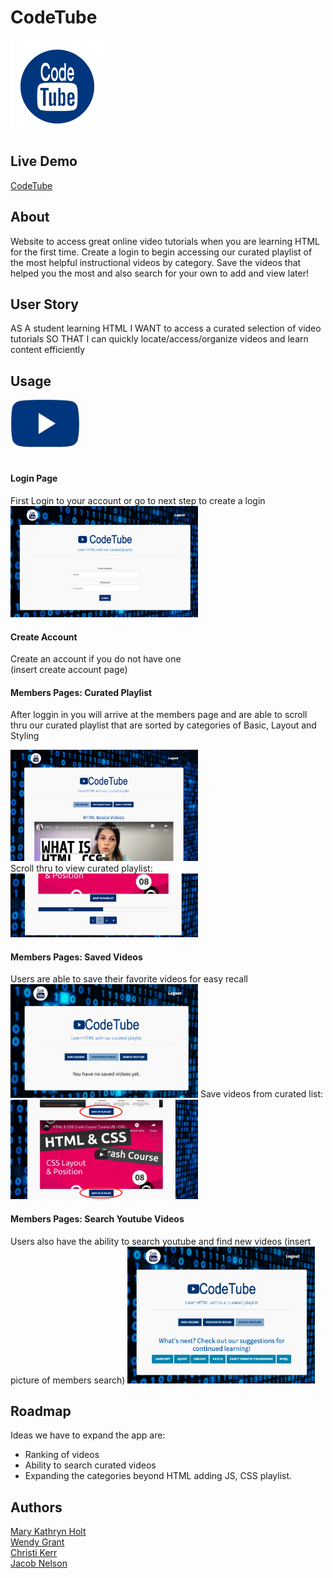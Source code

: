 

# CodeTube 


<img src="./public/images/codetubelogoblue.png" alt="logo" width="150"/>


## Live Demo
[CodeTube](https://codetube-p2.herokuapp.com/)


## About
Website to access great online video tutorials when you are learning HTML for the first time. Create a login to begin accessing our curated playlist of the most helpful instructional videos by category. Save the videos that helped you the most and also search for your own to add and view later!

## User Story
AS A student learning HTML
I WANT to access a curated selection of video tutorials
SO THAT I can quickly locate/access/organize videos and learn content efficiently


## Usage

<img src="./public/images/codetube-icon.png" alt="logo" width="110"/><br>

#### Login Page
First Login to your account or go to next step to create a login<br>
<img src="./public/images/login-page.png" alt="login page" width="300"/>

#### Create Account
Create an account if you do not have one<br>
(insert create account page)


#### Members Pages: Curated Playlist
After loggin in you will arrive at the members page and are able to scroll thru our curated playlist that are sorted by categories of Basic, Layout and Styling

<img src="./public/images/Members-page.png" alt="members page" width="300"/><br>
Scroll thru to view curated playlist:<br>
<img src="./public/images/ScrollPlaylist.png" alt="scroll playlist" width="300"/>

#### Members Pages: Saved Videos
Users are able to save their favorite videos for easy recall 
<img src="./public/images/Members-saved.png" alt="members saved" width="300"/>
Save videos from curated list:
<img src="./public/images/Savevideos.png" alt="save videos" width="300"/>

#### Members Pages: Search Youtube Videos
Users also have the ability to search youtube and find new videos
(insert picture of members search)
<img src="./public/images/Members-search.png" alt="members search" width="300"/>

## Roadmap
Ideas we have to expand the app are:
* Ranking of videos
* Ability to search curated videos
* Expanding the categories beyond HTML adding JS, CSS playlist. 

## Authors 
[Mary Kathryn Holt](https://github.com/MaryKathryn0)<br>
[Wendy Grant](https://github.com/wkgrant78)<br>
[Christi Kerr](https://github.com/christinakerr)<br>
[Jacob Nelson](https://github.com/Jacobn88)<br>

